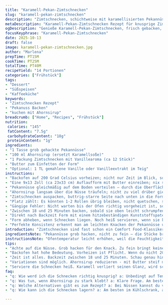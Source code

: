 ```yaml
---
title: "Karamell-Pekan-Zimtschnecken"
slug: "karamell-pekan-zimtschnecken"
description: "Zimtschnecken, schichtweise mit karamellisierten Pekannüssen, die in einer gebutterten Form gebacken werden. Anstatt klassischem Karamellsoße verwende ich hausgemachten Ahornsirup für mehr Tiefe und weniger Süße. Statt Standardpackung diese Variante: Teig mit leichter Vanillenote. Wichtig: Die Schnecken erst umdrehen, wenn sie noch warm sind – sonst klebt alles. Backzeit variiert je nach Ofen, lieber auf die goldene Farbe achten. Perfekte Balance aus knusprigen Nüssen und weichem Teig innen. Man spürt das Knistern beim Schneiden, aromaintensive Zimt- und Karamellnoten. Weniger Zucker als üblich, da Pekannuss und Ahorn schon viel Süße geben."
metaDescription: "Karamell-Pekan-Zimtschnecken Rezept für knusprige Zimtrollen mit Nüssen und Ahornsirup, ideal für gemütliche Nachmittage oder Brunch."
ogDescription: "Genieße Karamell-Pekan-Zimtschnecken, frisch gebacken, knusprig und aromatisch, perfekt für besondere Anlässe oder einfach zum Genießen."
focusKeyphrase: "Karamell-Pekan-Zimtschnecken"
date: 2025-10-13
draft: false
image: karamell-pekan-zimtschnecken.jpg
author: "Marlena"
prepTime: PT15M
cookTime: PT25M
totalTime: PT40M
recipeYield: "14 Portionen"
categories: ["Frühstück"]
tags:
- "Dessert"
- "Süßspeisen"
- "Kaffeeküche"
keywords:
- "Zimtschnecken Rezept"
- "Pekanuss Backen"
- "kuchen mit Ahornsirup"
breadcrumb: ["Home", "Recipes", "Frühstück"]
nutrition: 
 calories: "145"
 fatContent: "7.5g"
 carbohydrateContent: "18g"
 proteinContent: "1g"
ingredients:
- "1 Tasse grob gehackte Pekannüsse"
- "100 ml Ahornsirup (ersetzt Karamellsoße)"
- "1 Packung Zimtschnecken mit Vanillearoma (ca 12 Stück)"
- "Butter zum Einfetten der Form"
- "Optional: 1 TL gemahlene Vanille oder Vanilleextrakt im Teig"
instructions:
- "Backofen auf 200 Grad Celsius vorheizen; nicht nur Zeit im Blick, sondern wie goldbraun die Schnecken rundum sind."
- "Eine 9x13 Zoll (ca 23x33 cm) Auflaufform mit Butter einreiben; nix sparen, sonst läuft der Ahornsirup schlecht ab."
- "Pekannüsse gleichmäßig auf dem Boden verteilen – durch die Oberfläche verteilt sich der Geschmack besser, schichten vermeiden."
- "Ahornsirup langsam über die Nüsse träufeln; nicht zu viel drüber gießen, damit es die Teigrollen später nicht zerweicht."
- "Zimtschnecken auspacken, buttrig-starre Seite nach unten in die Form legen – die 'Unterseite' der Schnecke macht die typische Caramelisierung am Boden."
- "Platz zählt: Es könnten 1-2 Rollen übrig bleiben, nicht quetschen, sonst wird teigige Pampe draus."
- "Gängige Fehler: Nicht warten bis der Ofen richtig vorgeheizt ist, sonst backen Schnecken ungleichmäßig."
- "Zwischen 18 und 25 Minuten backen, sobald sie oben leicht schrumpfen und goldbraun sind, prüfen. Teig darf nicht trocken aussehen, noch weich, aber fest anfühlen."
- "Direkt nach Backzeit Form mit einem hitzebeständigen Kunststoffspatel oder Messer vorsichtig umdrehen auf ein Backblech oder Servierteller. Achtung: Karamellisierter Ahornsirup kann kleben und spritzen – Handschuhe helfen."
- "Form abheben, wenn Schnecken liegen. Noch heiß servieren, wenn sie kalt werden, verliert der Karamell seinen Glanz und Geschmack."
- "Perfekte Konsistenz erkennt man am leichten Knacken der Pekannüsse unter der weich-warmen Schnecke beim Eintauchen der Gabel."
introduction: "Zimtschnecken sind fast schon ein Comfort Food-Klassiker, aber oft zu süß, zu klebrig oder ohne echten Crunch. Nach einigen Versuchen habe ich die ganz simple Manipulation entdeckt: Pekannüsse, die ordentlich Aroma bekommen und eine leichte Ahornsirup-Note als Karamellersatz. Das ergibt eine nussige, karamellige Basis, die beim Backen knusprig wird und so die sonst so weiche Konsistenz wunderbar ergänzt. Die Schnecken erst umdrehen, wenn sie noch heiß sind, sorgt für den unvergleichlichen Glanz und verhindert klebrigen Brei. Man hört förmlich das Knistern, sieht das karamellisierte Muster der Nüsse und riecht die warme Würze von Zimt und Vanille, die längst nicht nur süß ist – ein kleines Indoor-Camping-Gefühl, ehrlich."
ingredientsNote: "Pekannüsse grob hacken, nicht zu fein – die Stücke bringen Knack und Tiefe. Ganze Nüsse wären zu hart, gemahlene zu wenig Textur. Als Karamellalternative passt Ahornsirup super, da er langsamer karamellisiert und dafür weniger verbrennt. Wichtig: Nicht zu viel Flüssigkeit, sonst wird der Boden matschig. Standard-Zimtschnecken aus dem Kühlregal reichen aus, Vanille im Teig oder leicht extra Vanillearoma sorgt für mehr Komplexität. Butter zum Einfetten darf nicht gespart werden, hilft auch beim kleinen Karamell-Fett-Wunder. Zutaten an Raumtemperatur erleichtern das Verarbeiten. Wer Pekannüsse nicht mag: Walnüsse oder Mandeln funktionieren, bringen aber ein anderes Aroma und Backverhalten."
instructionsNote: "Ofentemperatur leicht erhöhen, weil die Feuchtigkeit durch Ahornsirup und Nüsse mehr Zeit braucht, um etwas zu karamellisieren. Beobachte die Farbe genau – man will goldbraun, nicht dunkelbraun. Teig geht beim Backen etwas auf, darf aber nicht zu locker sein, sonst fallen die Rollen auseinander beim Wenden. Beim Umstürzen hitzebeständig arbeiten, sonst klebt die Soße an der Form. Schnecken sollten heiß gewendet werden, da sie sonst fester und weniger glossy werden. Probleme mit klebendem Boden? Minütlich prüfen gegen Ende Backzeit, manchmal reichen 18 Minuten. Wer die karamellisierte Nusssoße dicker mag, kann am Herd vor Backen etwas Ahornsirup mit Butter reduzieren, dann verteilen. Abschließend erkennen Profis optimale Bräune an leicht schrumpeligen, aber glänzenden Oberflächen und dem Duft nach gerösteten Nüssen."
tips:
- "Achte auf die Nüsse. Grob hacken für den Knack. Zu fein bringt keine Textur, zu ganz sind sie hart. Wenn du keine Pekannüsse magst, Walnüsse passen auch. Aber Geschmack wird sich ändern. Die Nüsse geben Aroma."
- "Backofen hat hohe Bedeutung. Vorheizen ist Pflicht. Wenn du nicht 200 Grad hast, wird die Kruste matschig. Sie müssen goldbraun werden. Nicht zu früh umdrehen; Karamell kann kleben. Besser beim Umstürzen vorsichtig sein."
- "Zeit ist alles. Backzeit zwischen 18 und 25 Minuten. Schau genau hin. Wenn die Schnecken oben leicht schrumpfen und goldgelb sind, ist die Zeit reif. Trocken dürfen sie nicht aussehen; weich und dennoch fest anfühlen müssen sie sein."
- "Variationen sind möglich. Ahornsirup reduzieren - mit Butter steif machen vor dem Backen. Das intensiviert den Geschmack und macht die Soße dichter. Perfekt für Freunde, die es süß mögen. Weniger Flüssigkeit hilft auch, den Boden nicht matschig zu machen."
- "Serviere die Schnecken heiß. Karamell verliert seinen Glanz, wird schwer. Schnecken abheben ist vorsichtig. Sonst verletzt du die Struktur. Also, mit einem Spatel umdrehen. Immer bei Raumtemperatur arbeiten. Hilft beim Lockern der Zutaten."
faq:
- "q: Wie werd ich die Schnecken richtig knusprig? a: Unbedingt auf Temperatur achten. Nüsse richtig backen gehört auch dazu. Beobachte das goldene Finish. Zu viel Zeit kann sie trocken machen."
- "q: Was tun, wenn Ahornsirup zu stark klebt? a: Klare Frage. Am besten trockene Zutaten gut mischen. Und beim Umstürzen, hitzebeständige Werkzeuge verwenden. Das macht das Handling einfacher."
- "q: Welche Alternativen gibt es zum Rezept? a: Bei Nüssen kannst du variieren. Mandeln oder Haselnüsse gehen auch. Der Geschmack wird anders. Süße bleibt ähnlich, aber Struktur verändert sich."
- "q: Wie kann ich die Schnecken lagern? a: Am besten im Kühlschrank, aber abgedeckt. Oder einfrieren für langanhaltenden Genuss. Aufwärmen kann die Knusprigkeit wieder herstellen. Nicht zu lange aufbewahren, sonst verlieren sie ihren Charme."

---
```

